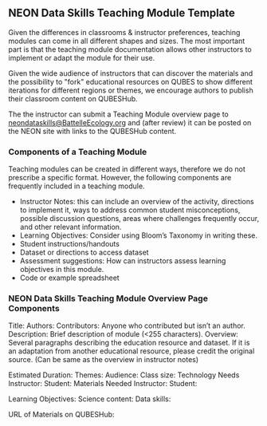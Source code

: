 ## NEON Data Skills Teaching Module Template

Given the differences in classrooms & instructor preferences, teaching modules 
can come in all different shapes and sizes. The most important part is that the 
teaching module documentation allows other instructors to implement or adapt the 
module for their use.  

Given the wide audience of instructors that can discover the materials and the 
possibility to "fork" educational resources on QUBES to show different iterations 
for different regions or themes, we encourage authors to publish their classroom 
content on QUBESHub.  

The the instructor can submit a Teaching Module overview page to 
neondataskills@BattelleEcology.org and (after review) it can be posted on the 
NEON site with links to the QUBESHub content.

### Components of a Teaching Module 

Teaching modules can be created in different ways, therefore we do not prescribe 
a specific format.  However, the following components are frequently included 
in a teaching module. 

* Instructor Notes: this can include an overview of the activity, directions to implement it, ways to address common student misconceptions, possible discussion questions, areas where challenges frequently occur, and other relevant information. 
* Learning Objectives: Consider using Bloom’s Taxonomy in writing these. 
* Student instructions/handouts
* Dataset or directions to access dataset
* Assessment suggestions: How can instructors assess learning objectives in this module. 
* Code or example spreadsheet


### NEON Data Skills Teaching Module Overview Page Components

Title: 
Authors: 
Contributors: Anyone who contributed but isn’t an author. 
Description: Brief description of module (<255 characters).
Overview: Several paragraphs describing the education resource and dataset. If it is an adaptation from another educational resource, please credit the original source. (Can be same as the overview in instructor notes)

Estimated Duration: 
Themes: 
Audience: 
Class size: 
Technology Needs
	Instructor:
	Student:
Materials Needed
	Instructor:
	Student:

Learning Objectives: 
	Science content: 
	Data skills:

URL of Materials on QUBESHub: 


